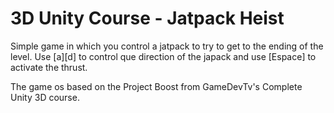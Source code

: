 # 3D Unity Course - Jatpack Heist

Simple game in which you control a jatpack to try to get to the ending of the level.
Use [a][d] to control que direction of the japack and use [Espace] to activate the thrust.

The game os based on the Project Boost from GameDevTv's Complete Unity 3D course.
